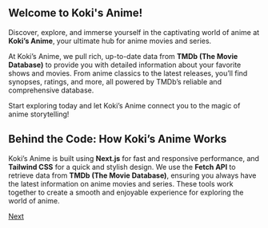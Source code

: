 ## Welcome to Koki's Anime!
Discover, explore, and immerse yourself in the captivating world of anime at **Koki’s Anime**, your ultimate hub for anime movies and series. 

At Koki’s Anime, we pull rich, up-to-date data from **TMDb (The Movie Database)** to provide you with detailed information about your favorite shows and movies. From anime classics to the latest releases, you’ll find synopses, ratings, and more, all powered by TMDb’s reliable and comprehensive database.

Start exploring today and let Koki’s Anime connect you to the magic of anime storytelling!

## **Behind the Code: How Koki’s Anime Works**
Koki’s Anime is built using **Next.js** for fast and responsive performance, and **Tailwind CSS** for a quick and stylish design. We use the **Fetch API** to retrieve data from **TMDb (The Movie Database)**, ensuring you always have the latest information on anime movies and series. These tools work together to create a smooth and enjoyable experience for exploring the world of anime.

[Next](README_MEET_THE_TEAM.md)


